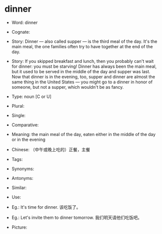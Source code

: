 # dinner

- Word: dinner
- Cognate: 
- Story: Dinner — also called supper — is the third meal of the day. It's the main meal, the one families often try to have together at the end of the day.
- Story: If you skipped breakfast and lunch, then you probably can't wait for dinner: you must be starving! Dinner has always been the main meal, but it used to be served in the middle of the day and supper was last. Now that dinner is in the evening, too, supper and dinner are almost the same thing in the United States — you might go to a dinner in honor of someone, but not a supper, which wouldn't be as fancy.

- Type: noun [C or U]
- Plural: 
- Single: 
- Comparative: 
- Meaning: the main meal of the day, eaten either in the middle of the day or in the evening
- Chinese: （中午或晚上吃的）正餐，主餐
- Tags: 
- Synonyms: 
- Antonyms: 
- Similar: 
- Use: 
- Eg.: It's time for dinner. 该吃饭了。
- Eg.: Let's invite them to dinner tomorrow. 我们明天请他们吃饭吧。
- Picture: 

